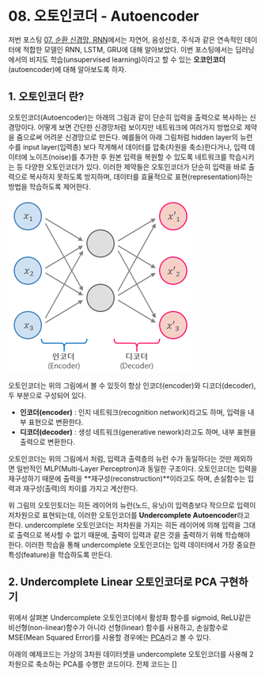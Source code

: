 # 08. 오토인코더 - Autoencoder



저번 포스팅 [07. 순환 신경망, RNN](http://excelsior-cjh.tistory.com/183)에서는 자연어, 음성신호, 주식과 같은 연속적인 데이터에 적합한 모델인 RNN, LSTM, GRU에 대해 알아보았다. 이번 포스팅에서는 딥러닝에서의 비지도 학습(unsupervised learning)이라고 할 수 있는 **오코인코더**(autoencoder)에 대해 알아보도록 하자.



## 1. 오토인코더 란?

오토인코더(Autoencoder)는 아래의 그림과 같이 단순히 입력을 출력으로 복사하는 신경망이다. 어떻게 보면 간단한 신경망처럼 보이지만 네트워크에 여러가지 방법으로 제약을 줌으로써 어려운 신경망으로 만든다. 예를들어 아래 그림처럼 hidden layer의 뉴런 수를 input layer(입력층) 보다 작게해서 데이터를 압축(차원을 축소)한다거나, 입력 데이터에 노이즈(noise)를 추가한 후 원본 입력을 복원할 수 있도록 네트워크를 학습시키는 등 다양한 오토인코더가 있다. 이러한 제약들은 오토인코더가 단순히 입력을 바로 출력으로 복사하지 못하도록 방지하며, 데이터를 효율적으로 표현(representation)하는 방법을 학습하도록 제어한다.



![](./images/ae01.png)



오토인코더는 위의 그림에서 볼 수 있듯이 항상 인코더(encoder)와 디코더(decoder), 두 부분으로 구성되어 있다.

- **인코더(encoder)** : 인지 네트워크(recognition network)라고도 하며, 입력을 내부 표현으로 변환한다.
- **디코더(decoder)** : 생성 네트워크(generative nework)라고도 하며, 내부 표현을 출력으로 변환한다.

오토인코더는 위의 그림에서 처럼, 입력과 출력층의 뉴런 수가 동일하다는 것만 제외하면 일반적인 MLP(Multi-Layer Perceptron)과 동일한 구조이다. 오토인코더는 입력을 재구성하기 때문에 출력을 **재구성(reconstruction)**이라고도 하며, 손실함수는 입력과 재구성(출력)의 차이를 가지고 계산한다. 

위 그림의 오토인토더는 히든 레이어의 뉴런(노드, 유닛)이 입력층보다 작으므로 입력이 저차원으로 표현되는데, 이러한 오토인코더를 **Undercomplete Autoencoder**라고 한다. undercomplete 오토인코더는 저차원을 가지는 히든 레이어에 의해 입력을 그대로 출력으로 복사할 수 없기 때문에, 출력이 입력과 같은 것을 출력하기 위해 학습해야 한다. 이러한 학습을 통해 undercomplete 오토인코더는 입력 데이터에서 가장 중요한 특성(feature)을 학습하도록 만든다.



## 2. Undercomplete Linear 오토인코더로 PCA 구현하기

위에서 살펴본 Undercomplete 오토인코더에서 활성화 함수를 sigmoid, ReLU같은 비선형(non-linear)함수가 아니라 선형(linear) 함수를 사용하고, 손실함수로 MSE(Mean Squared Error)를 사용할 경우에는 [PCA](http://excelsior-cjh.tistory.com/167?category=918734)라고 볼 수 있다.

아래의 예제코드는 가상의 3차원 데이터셋을 undercomplete 오토인코더를 사용해 2차원으로 축소하는 PCA를 수행한 코드이다. 전체 코드는 []